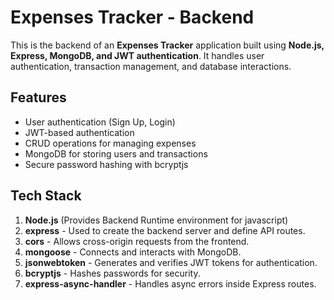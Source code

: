 # Expenses Tracker - Backend

This is the backend of an **Expenses Tracker** application built using **Node.js, Express, MongoDB, and JWT authentication**. It handles user authentication, transaction management, and database interactions.

## Features
- User authentication (Sign Up, Login)
- JWT-based authentication
- CRUD operations for managing expenses
- MongoDB for storing users and transactions
- Secure password hashing with bcryptjs

## Tech Stack
1. **Node.js** (Provides Backend Runtime environment for javascript)
2. **express** - Used to create the backend server and define API routes.  
3. **cors** - Allows cross-origin requests from the frontend.  
4. **mongoose** - Connects and interacts with MongoDB.  
5. **jsonwebtoken** - Generates and verifies JWT tokens for authentication.  
6. **bcryptjs** - Hashes passwords for security.  
7. **express-async-handler** - Handles async errors inside Express routes.  

